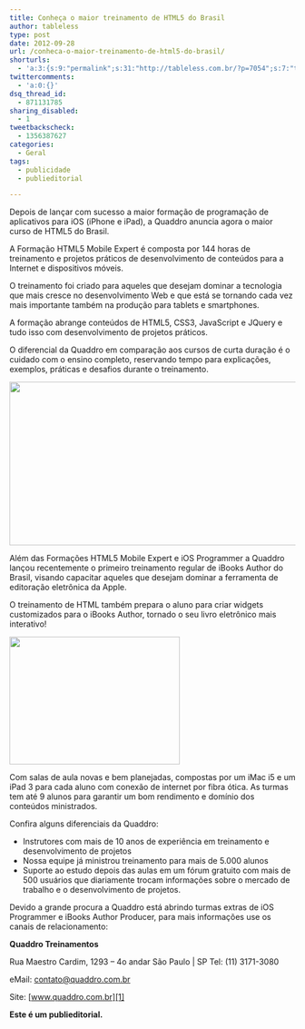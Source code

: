 ```yaml
---
title: Conheça o maior treinamento de HTML5 do Brasil
author: tableless
type: post
date: 2012-09-28
url: /conheca-o-maior-treinamento-de-html5-do-brasil/
shorturls:
  - 'a:3:{s:9:"permalink";s:31:"http://tableless.com.br/?p=7054";s:7:"tinyurl";s:26:"http://tinyurl.com/97kc52e";s:4:"isgd";s:19:"http://is.gd/WcgDmW";}'
twittercomments:
  - 'a:0:{}'
dsq_thread_id:
  - 871131785
sharing_disabled:
  - 1
tweetbackscheck:
  - 1356387627
categories:
  - Geral
tags:
  - publicidade
  - publieditorial

---
```

Depois de lançar com sucesso a maior formação de programação de aplicativos para iOS (iPhone e iPad), a Quaddro anuncia agora o maior curso de HTML5 do Brasil.

A Formação HTML5 Mobile Expert é composta por 144 horas de treinamento e projetos práticos de desenvolvimento de conteúdos para a Internet e dispositivos móveis.

O treinamento foi criado para aqueles que desejam dominar a tecnologia que mais cresce no desenvolvimento Web e que está se tornando cada vez mais importante também na produção para tablets e smartphones.
  
A formação abrange conteúdos de HTML5, CSS3, JavaScript e JQuery e tudo isso com desenvolvimento de projetos práticos.

O diferencial da Quaddro em comparação aos cursos de curta duração é o cuidado com o ensino completo, reservando tempo para explicações, exemplos, práticas e desafios durante o treinamento.

<img src="http://tableless.com.br/uploads/2012/10/HTML5-BANNER.png" alt="" title="HTML5-BANNER" width="700" height="288" class="alignnone size-full wp-image-7055" srcset="uploads/2012/10/HTML5-BANNER.png 952w, uploads/2012/10/HTML5-BANNER-300x123.png 300w" sizes="(max-width: 700px) 100vw, 700px" />

Além das Formações HTML5 Mobile Expert e iOS Programmer a Quaddro lançou recentemente o primeiro treinamento regular de iBooks Author do Brasil, visando capacitar aqueles que desejam dominar a ferramenta de editoração eletrônica da Apple.

O treinamento de HTML também prepara o aluno para criar widgets customizados para o iBooks Author, tornado o seu livro eletrônico mais interativo!

<img src="http://tableless.com.br/uploads/2012/10/novaSalaQuaddro-300x225.jpg" alt="" title="novaSalaQuaddro" width="300" height="225" class="alignleft size-medium wp-image-7056" srcset="uploads/2012/10/novaSalaQuaddro-300x225.jpg 300w, uploads/2012/10/novaSalaQuaddro.jpg 600w" sizes="(max-width: 300px) 100vw, 300px" />

Com salas de aula novas e bem planejadas, compostas por um iMac i5 e um iPad 3 para cada aluno com conexão de internet por fibra ótica. As turmas tem até 9 alunos para garantir um bom rendimento e domínio dos conteúdos ministrados.

Confira alguns diferenciais da Quaddro:

  * Instrutores com mais de 10 anos de experiência em treinamento e desenvolvimento de projetos
  * Nossa equipe já ministrou treinamento para mais de 5.000 alunos
  * Suporte ao estudo depois das aulas em um fórum gratuito com mais de 500 usuários que diariamente trocam informações sobre o mercado de trabalho e o desenvolvimento de projetos.

Devido a grande procura a Quaddro está abrindo turmas extras de iOS Programmer e iBooks Author Producer, para mais informações use os canais de relacionamento:

**Quaddro Treinamentos**
  
Rua Maestro Cardim, 1293 &#8211; 4o andar São Paulo | SP Tel: (11) 3171-3080
  
eMail: <contato@quaddro.com.br>
  
Site: [www.quaddro.com.br][1]

**Este é um publieditorial.**

 [1]: http://bit.ly/QvoA6u